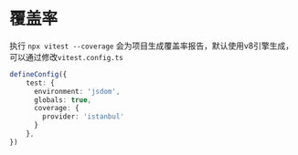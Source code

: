 # 覆盖率

执行 `npx vitest --coverage` 会为项目生成覆盖率报告，默认使用v8引擎生成，可以通过修改`vitest.config.ts`

```ts
defineConfig({
    test: {
      environment: 'jsdom',
      globals: true,
      coverage: {
        provider: 'istanbul'
      }
    },
})
```

